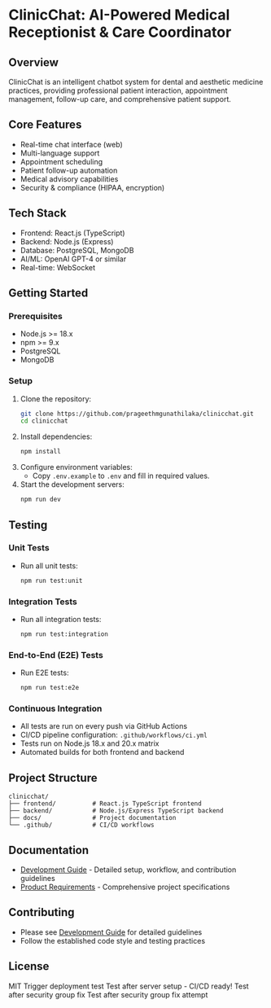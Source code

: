 # ClinicChat: AI-Powered Medical Receptionist & Care Coordinator

## Overview
ClinicChat is an intelligent chatbot system for dental and aesthetic medicine practices, providing professional patient interaction, appointment management, follow-up care, and comprehensive patient support.

## Core Features
- Real-time chat interface (web)
- Multi-language support
- Appointment scheduling
- Patient follow-up automation
- Medical advisory capabilities
- Security & compliance (HIPAA, encryption)

## Tech Stack
- Frontend: React.js (TypeScript)
- Backend: Node.js (Express)
- Database: PostgreSQL, MongoDB
- AI/ML: OpenAI GPT-4 or similar
- Real-time: WebSocket

## Getting Started

### Prerequisites
- Node.js >= 18.x
- npm >= 9.x
- PostgreSQL
- MongoDB

### Setup
1. Clone the repository:
   ```sh
   git clone https://github.com/prageethmgunathilaka/clinicchat.git
   cd clinicchat
   ```
2. Install dependencies:
   ```sh
   npm install
   ```
3. Configure environment variables:
   - Copy `.env.example` to `.env` and fill in required values.
4. Start the development servers:
   ```sh
   npm run dev
   ```

## Testing

### Unit Tests
- Run all unit tests:
  ```sh
  npm run test:unit
  ```

### Integration Tests
- Run all integration tests:
  ```sh
  npm run test:integration
  ```

### End-to-End (E2E) Tests
- Run E2E tests:
  ```sh
  npm run test:e2e
  ```

### Continuous Integration
- All tests are run on every push via GitHub Actions
- CI/CD pipeline configuration: `.github/workflows/ci.yml`
- Tests run on Node.js 18.x and 20.x matrix
- Automated builds for both frontend and backend

## Project Structure
```
clinicchat/
├── frontend/          # React.js TypeScript frontend
├── backend/           # Node.js/Express TypeScript backend  
├── docs/              # Project documentation
└── .github/           # CI/CD workflows
```

## Documentation
- [Development Guide](docs/DEVELOPMENT.md) - Detailed setup, workflow, and contribution guidelines
- [Product Requirements](prd.md) - Comprehensive project specifications

## Contributing
- Please see [Development Guide](docs/DEVELOPMENT.md) for detailed guidelines
- Follow the established code style and testing practices

## License
MIT Trigger deployment test
Test after server setup - CI/CD ready!
Test after security group fix
Test after security group fix attempt
